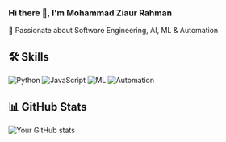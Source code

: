 

<!--
**bappy2194/bappy2194** is a ✨ _special_ ✨ repository because its `README.md` (this file) appears on your GitHub profile.

Here are some ideas to get you started:

- 🔭 I’m currently working on ...
- 🌱 I’m currently learning ...
- 👯 I’m looking to collaborate on ...
- 🤔 I’m looking for help with ...
- 💬 Ask me about ...
- 📫 How to reach me: ...
- 😄 Pronouns: ...
- ⚡ Fun fact: ...
-->

### Hi there 👋, I'm Mohammad Ziaur Rahman  
🌟 Passionate about Software Engineering, AI, ML & Automation

## 🛠 Skills
![Python](https://img.shields.io/badge/Python-3776AB?style=flat&logo=python&logoColor=white)
![JavaScript](https://img.shields.io/badge/JavaScript-000000?style=flat&logo=javascript)
![ML](https://img.shields.io/badge/ML-20232A?style=flat&logo=ML&logoColor=61DAFB)
![Automation](https://img.shields.io/badge/Automation-43853D?style=flat&logo=Automation&logoColor=white)

## 📊 GitHub Stats
![Your GitHub stats](https://github-readme-stats.vercel.app/api?bappy2194=bappy2194&show_icons=true&theme=radical)


